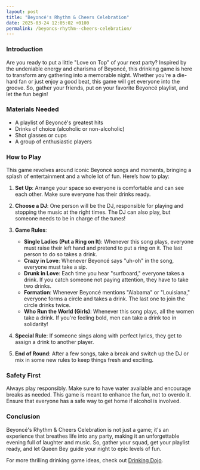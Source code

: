```yaml
---
layout: post
title: "Beyoncé's Rhythm & Cheers Celebration"
date: 2025-03-24 12:05:02 +0100
permalink: /beyoncs-rhythm--cheers-celebration/
---
```



### Introduction

Are you ready to put a little "Love on Top" of your next party? Inspired by the undeniable energy and charisma of Beyoncé, this drinking game is here to transform any gathering into a memorable night. Whether you're a die-hard fan or just enjoy a good beat, this game will get everyone into the groove. So, gather your friends, put on your favorite Beyoncé playlist, and let the fun begin!

### Materials Needed

- A playlist of Beyoncé's greatest hits
- Drinks of choice (alcoholic or non-alcoholic)
- Shot glasses or cups
- A group of enthusiastic players

### How to Play

This game revolves around iconic Beyoncé songs and moments, bringing a splash of entertainment and a whole lot of fun. Here’s how to play:

1. **Set Up**: Arrange your space so everyone is comfortable and can see each other. Make sure everyone has their drinks ready.

2. **Choose a DJ**: One person will be the DJ, responsible for playing and stopping the music at the right times. The DJ can also play, but someone needs to be in charge of the tunes!

3. **Game Rules**: 
   - **Single Ladies (Put a Ring on It)**: Whenever this song plays, everyone must raise their left hand and pretend to put a ring on it. The last person to do so takes a drink.
   - **Crazy in Love**: Whenever Beyoncé says "uh-oh" in the song, everyone must take a sip.
   - **Drunk in Love**: Each time you hear "surfboard," everyone takes a drink. If you catch someone not paying attention, they have to take two drinks.
   - **Formation**: Whenever Beyoncé mentions "Alabama" or "Louisiana," everyone forms a circle and takes a drink. The last one to join the circle drinks twice.
   - **Who Run the World (Girls)**: Whenever this song plays, all the women take a drink. If you're feeling bold, men can take a drink too in solidarity!

4. **Special Rule**: If someone sings along with perfect lyrics, they get to assign a drink to another player.

5. **End of Round**: After a few songs, take a break and switch up the DJ or mix in some new rules to keep things fresh and exciting.

### Safety First

Always play responsibly. Make sure to have water available and encourage breaks as needed. This game is meant to enhance the fun, not to overdo it. Ensure that everyone has a safe way to get home if alcohol is involved.

### Conclusion

Beyoncé's Rhythm & Cheers Celebration is not just a game; it's an experience that breathes life into any party, making it an unforgettable evening full of laughter and music. So, gather your squad, get your playlist ready, and let Queen Bey guide your night to epic levels of fun.

For more thrilling drinking game ideas, check out [Drinking Dojo](https://drinkingdojo.com).